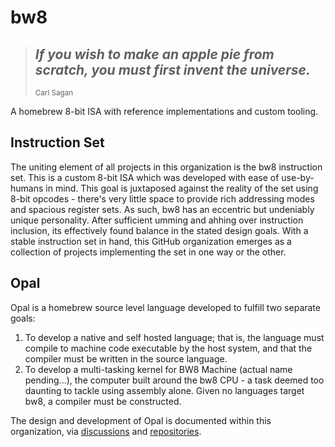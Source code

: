 # bw8
> ## *If you wish to make an apple pie from scratch, you must first invent the universe.*
> <sub>Carl Sagan</sup>

A homebrew 8-bit ISA with reference implementations and custom tooling.

## Instruction Set
The uniting element of all projects in this organization is the bw8 instruction set. This is a custom 8-bit ISA which was developed with ease of use-by-humans in mind. This goal is juxtaposed against the reality of the set using 8-bit opcodes - there's very little space to provide rich addressing modes and spacious register sets. As such, bw8 has an eccentric but undeniably unique personality. After sufficient umming and ahhing over instruction inclusion, its effectively found balance in the stated design goals. With a stable instruction set in hand, this GitHub organization emerges as a collection of projects implementing the set in one way or the other.

## Opal
Opal is a homebrew source level language developed to fulfill two separate goals:
1. To develop a native and self hosted language; that is, the language must compile to machine code executable by the host system, and that the compiler must be written in the source language.
2. To develop a multi-tasking kernel for BW8 Machine (actual name pending...), the computer built around the bw8 CPU - a task deemed too daunting to tackle using assembly alone. Given no languages target bw8, a compiler must be constructed.

The design and development of Opal is documented within this organization, via [discussions](https://github.com/orgs/bw8-systems/discussions) and [repositories](https://github.com/bw8-systems/opyl).

